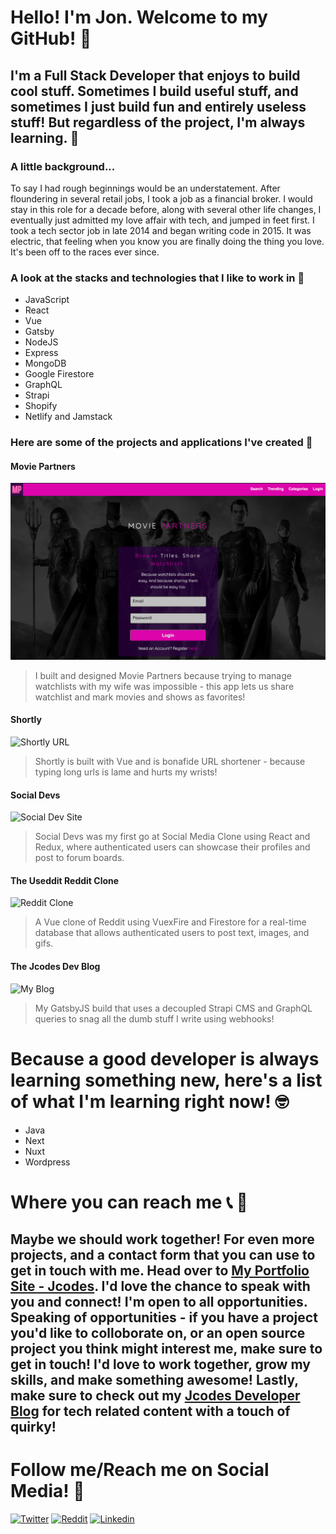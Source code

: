 # Hello! I'm Jon. Welcome to my GitHub! 👾
## I'm a Full Stack Developer that enjoys to build cool stuff.  Sometimes I build useful stuff, and sometimes I just build fun and entirely useless stuff! But regardless of the project, I'm always learning. 🌱
### A little background...
To say I had rough beginnings would be an understatement.  After floundering in several retail jobs, I took a job as a financial broker.  I would stay in this role for a decade before, along with several other life changes, I eventually just admitted my love affair with tech, and jumped in feet first.  I took a tech sector job in late 2014 and began writing code in 2015.  It was electric, that feeling when you know you are finally doing the thing you love.  It's been off to the races ever since. 
### A look at the stacks and technologies that I like to work in 💾
* JavaScript
* React
* Vue
* Gatsby
* NodeJS
* Express
* MongoDB
* Google Firestore
* GraphQL
* Strapi
* Shopify
* Netlify and Jamstack

### Here are some of the projects and applications I've created 🚀
#### Movie Partners
![Movie Partners](https://github.com/GoloisaNinja/GoloisaNinja/blob/main/moviePartners.png)
> I built and designed Movie Partners because trying to manage watchlists with my wife was impossible - this app lets us share watchlist and mark movies and shows as favorites!  

#### Shortly
![Shortly URL](../../blob/main/Screen%20Shot%202021-05-05%20at%2010.27.41%20PM.png)
>Shortly is built with Vue and is bonafide URL shortener - because typing long urls is lame and hurts my wrists!  


#### Social Devs
![Social Dev Site](../../blob/main/Screen%20Shot%202021-05-05%20at%2010.42.57%20PM.png)
>Social Devs was my first go at Social Media Clone using React and Redux, where authenticated users can showcase their profiles and post to forum boards.  


#### The Useddit Reddit Clone
![Reddit Clone](../../blob/main/Screen%20Shot%202021-05-05%20at%2011.02.36%20PM.png)
>A Vue clone of Reddit using VuexFire and Firestore for a real-time database that allows authenticated users to post text, images, and gifs.  


#### The Jcodes Dev Blog
![My Blog](../../blob/main/Screen%20Shot%202021-06-05%20at%2012.25.25%20AM.png)
>My GatsbyJS build that uses a decoupled Strapi CMS and GraphQL queries to snag all the dumb stuff I write using webhooks!  
  
# Because a good developer is always learning something new, here's a list of what I'm learning right now! 🤓
* Java
* Next
* Nuxt
* Wordpress

# Where you can reach me 📞 📧
## Maybe we should work together!  For even more projects, and a contact form that you can use to get in touch with me.  Head over to [My Portfolio Site - Jcodes](https://jcodes.page).  I'd love the chance to speak with you and connect!  I'm open to all opportunities.  Speaking of opportunities - if you have a project you'd like to colloborate on, or an open source project you think might interest me, make sure to get in touch!  I'd love to work together, grow my skills, and make something awesome!  Lastly, make sure to check out my [Jcodes Developer Blog](https://jcodesblog.netlify.app) for tech related content with a touch of quirky!

# Follow me/Reach me on Social Media! 🐥
[![Twitter](../../blob/main/iconfinder_294709_circle_twitter_icon_64px.png)](https://twitter.com/GoloisaNinja) [![Reddit](../../blob/main/iconfinder_5462578_logo_reddit_icon_64px.png)](https://reddit.com/user/GoloisaNinja) [![Linkedin](../../blob/main/iconfinder_939750_in_linked_linkedin%20icon_icon_64px.png)](https://linkedin.com)
